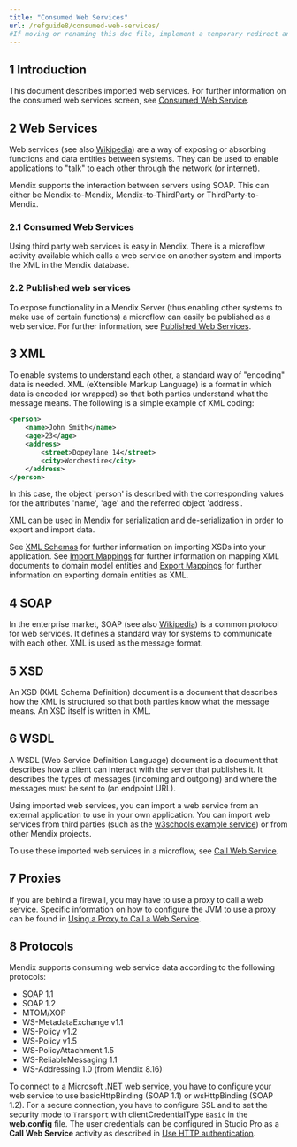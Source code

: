 ```yaml
---
title: "Consumed Web Services"
url: /refguide8/consumed-web-services/
#If moving or renaming this doc file, implement a temporary redirect and let the respective team know they should update the URL in the product. See Mapping to Products for more details.
---
```


## 1 Introduction

This document describes imported web services. For further information on the consumed web services screen, see [Consumed Web Service](/refguide8/consumed-web-service/).

## 2 Web Services

Web services (see also [Wikipedia](https://en.wikipedia.org/wiki/Web_service)) are a way of exposing or absorbing functions and data entities between systems. They can be used to enable applications to "talk" to each other through the network (or internet).

Mendix supports the interaction between servers using SOAP. This can either be Mendix-to-Mendix, Mendix-to-ThirdParty or ThirdParty-to-Mendix.

### 2.1 Consumed Web Services

Using third party web services is easy in Mendix. There is a microflow activity available which calls a web service on another system and imports the XML in the Mendix database.

### 2.2 Published web services

To expose functionality in a Mendix Server (thus enabling other systems to make use of certain functions) a microflow can easily be published as a web service. For further information, see [Published Web Services](/refguide8/published-web-services/).

## 3 XML

To enable systems to understand each other, a standard way of "encoding" data is needed. XML (eXtensible Markup Language) is a format in which data is encoded (or wrapped) so that both parties understand what the message means. The following is a simple example of XML coding:

```xml
<person>
	<name>John Smith</name>
	<age>23</age>
	<address>
		<street>Dopeylane 14</street>
		<city>Worchestire</city>
	</address>
</person>
```

In this case, the object 'person' is described with the corresponding values for the attributes 'name', 'age' and the referred object 'address'.

XML can be used in Mendix for serialization and de-serialization in order to export and import data.

See [XML Schemas](/refguide8/xml-schemas/) for further information on importing XSDs into your application.
See  [Import Mappings](/refguide8/import-mappings/) for further information on mapping XML documents to domain model entities and [Export Mappings](/refguide8/export-mappings/) for further information on exporting domain entities as XML.

## 4 SOAP

In the enterprise market, SOAP (see also [Wikipedia](https://en.wikipedia.org/wiki/SOAP_(protocol))) is a common protocol for web services. It defines a standard way for systems to communicate with each other. XML is used as the message format.

## 5 XSD

An XSD (XML Schema Definition) document is a document that describes how the XML is structured so that both parties know what the message means. An XSD itself is written in XML.

## 6 WSDL

A WSDL (Web Service Definition Language) document is a document that describes how a client can interact with the server that publishes it. It describes the types of messages (incoming and outgoing) and where the messages must be sent to (an endpoint URL).

Using imported web services, you can import a web service from an external application to use in your own application. You can import web services from third parties (such as the
[w3schools example service](https://www.w3schools.com/xml/tempconvert.asmx?WSDL)) or from other Mendix projects.

To use these imported web services in a microflow, see [Call Web Service](/refguide8/call-web-service-action/).

## 7 Proxies

If you are behind a firewall, you may have to use a proxy to call a web service. Specific information on how to configure the JVM to use a proxy can be found in [Using a Proxy to Call a Web Service](/refguide8/using-a-proxy-to-call-a-webservice/).

## 8 Protocols

Mendix supports consuming web service data according to the following protocols:

* SOAP 1.1
* SOAP 1.2
* MTOM/XOP
* WS-MetadataExchange v1.1
* WS-Policy v1.2
* WS-Policy v1.5
* WS-PolicyAttachment 1.5
* WS-ReliableMessaging 1.1
* WS-Addressing 1.0 (from Mendix 8.16)

To connect to a Microsoft .NET web service, you have to configure your web service to use basicHttpBinding (SOAP 1.1) or wsHttpBinding (SOAP 1.2). For a secure connection, you have to configure SSL and to set the security mode to `Transport` with clientCredentialType `Basic` in the **web.config** file. The user credentials can be configured in Studio Pro as a **Call Web Service** activity as described in [Use HTTP authentication](/refguide8/call-web-service-action/#http-headers).
